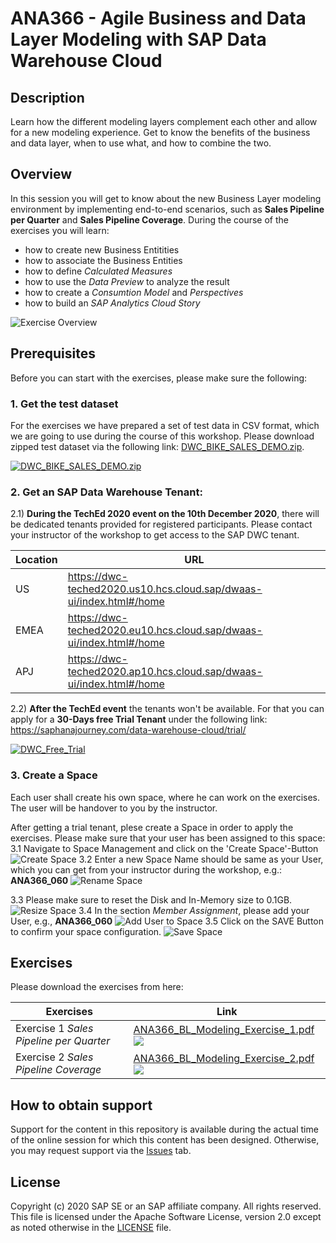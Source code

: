 # ANA366 - Agile Business and Data Layer Modeling with SAP Data Warehouse Cloud

## Description

Learn how the different modeling layers complement each other and allow for a new modeling experience. Get to know the benefits of the business and data layer, when to use what, and how to combine the two.

## Overview

In this session you will get to know about the new Business Layer modeling environment by implementing end-to-end scenarios, such as **Sales Pipeline per Quarter** and **Sales Pipeline Coverage**. During the course of the exercises you will learn:
- how to create new Business Entitities
- how to associate the Business Entities
- how to define *Calculated Measures*
- how to use the *Data Preview* to analyze the result
- how to create a *Consumtion Model* and *Perspectives* 
- how to build an *SAP Analytics Cloud Story* 

![Exercise Overview](/images/exercise_overview.png)

## Prerequisites
Before you can start with the exercises, please make sure the following:

### 1. Get the test dataset
For the exercises we have prepared a set of test data in CSV format, which we are going to use during the course of this workshop.
Please download zipped test dataset via the following link: [DWC_BIKE_SALES_DEMO.zip](/csv_dataset/DWC_BIKE_SALES_DEMO.zip).

[![DWC_BIKE_SALES_DEMO.zip](/images/csv_test_data.png)](/csv_dataset/DWC_BIKE_SALES_DEMO.zip)

### 2. Get an SAP Data Warehouse Tenant:
2.1) **During the TechEd 2020 event on the 10th December 2020**, there will be dedicated tenants provided for registered participants.
Please contact your instructor of the workshop to get access to the SAP DWC tenant.

Location | URL
---------|-----
US | https://dwc-teched2020.us10.hcs.cloud.sap/dwaas-ui/index.html#/home
EMEA | https://dwc-teched2020.eu10.hcs.cloud.sap/dwaas-ui/index.html#/home
APJ | https://dwc-teched2020.ap10.hcs.cloud.sap/dwaas-ui/index.html#/home



2.2) **After the TechEd event** the tenants won't be available. For that you can apply for a **30-Days free Trial Tenant** under the following link:
https://saphanajourney.com/data-warehouse-cloud/trial/

[![DWC_Free_Trial](/images/FreeDWCTrial.png)](https://saphanajourney.com/data-warehouse-cloud/trial/)

### 3. Create a Space 
Each user shall create his own space, where he can work on the exercises.
The user will be handover to you by the instructor.

After getting a trial tenant, plese create a Space in order to apply the exercises. 
Please make sure that your user has been assigned to this space:
3.1 Navigate to Space Management and click on the 'Create Space'-Button
  ![Create Space](/images/create_space.png)
3.2 Enter a new Space Name should be same as your User, which you can get from your instructor during the workshop, e.g.: **ANA366_060**
  ![Rename Space](/images/rename_space.png)

3.3 Please make sure to reset the Disk and In-Memory size to 0.1GB.
  ![Resize Space](/images/resize_space.png)
3.4 In the section *Member Assignment*, please add your User, e.g., **ANA366_060**
  ![Add User to Space](/images/add_user_to_space.png)
3.5 Click on the SAVE Button to confirm your space configuration. 
  ![Save Space](/images/save_space.png)

## Exercises
Please download the exercises from here:

Exercises | Link
---------|-----
Exercise 1 *Sales Pipeline per Quarter* | [ANA366_BL_Modeling_Exercise_1.pdf](exercises/ANA366_BL_Modeling_Exercise_1.pdf) [![](/images/pdf_icon2.png)](exercises/ANA366_BL_Modeling_Exercise_1.pdf)
Exercise 2 *Sales Pipeline Coverage* | [ANA366_BL_Modeling_Exercise_2.pdf](exercises/ANA366_BL_Modeling_Exercise_2.pdf) [![](/images/pdf_icon2.png)](exercises/ANA366_BL_Modeling_Exercise_2.pdf)


## How to obtain support

Support for the content in this repository is available during the actual time of the online session for which this content has been designed. Otherwise, you may request support via the [Issues](../../issues) tab.

## License
Copyright (c) 2020 SAP SE or an SAP affiliate company. All rights reserved. This file is licensed under the Apache Software License, version 2.0 except as noted otherwise in the [LICENSE](LICENSES/Apache-2.0.txt) file.
